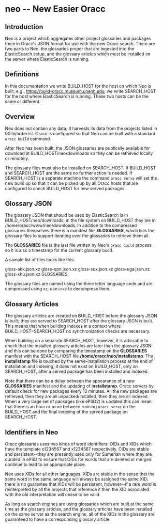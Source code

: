 # neo -- New Easier Oracc
## Introduction

Neo is a project which aggregates other project glossaries and packages them in Oracc's JSON format for use with the new Oracc search.  There are two parts to Neo: the glossaries proper that are ingested into the ElasticSearch setup, and the glossary articles which must be installed on the server where ElasticSearch is running.

## Definitions

In this documentation we write BUILD_HOST for the host on which Neo is built, e.g., https://build-oracc.museum.upenn.edu; we write SEARCH_HOST for the host where ElasticSearch is running.  These two hosts can be the same or different.

## Overview 

Neo does not contain any data; it harvests its data from the projects listed in 00lib/order.lst.  Oracc is configured so that Neo can be built with a standard ```oracc build``` command.

After Neo has been built, the JSON glossaries are publically available for download at BUILD_HOST/neo/downloads so they can be retrieved locally or remotely.  

The glossary files must also be installed on SEARCH_HOST.  If BUILD_HOST and SEARCH_HOST are the same no further action is needed.  If SEARCH_HOST is a separate machine the command ```oracc serve``` will set the new build up so that it can be picked up by all Oracc hosts that are configured to check BUILD_HOST for new served packages.

## Glossary JSON

The glossary JSON that should be used by ElasticSearch is in BUILD_HOST/neo/downloads; in the file system on BUILD_HOST they are in /home/oracc/www/neo/downloads.  In addition to the compressed glossaries themselves there is a manifest file, **GLOSSARIES**, which lists the glossary files to support iterating over the glossaries to retrieve them all.

The **GLOSSARIES** file is the last file written by Neo's ```oracc build``` process so it is also a timestamp for the current glossary build.

A sample list of files looks like this:

gloss-akk.json.xz
gloss-qpn.json.xz
gloss-sux.json.xz
gloss-uga.json.xz
gloss-xhu.json.xz
GLOSSARIES

The glossary files are named using the three letter language code and are compressed using ``xz``; use ``unxz`` to decompress them.

## Glossary Articles

The glossary articles are created on BUILD_HOST before the glossary JSON is built; they are served to SEARCH_HOST after the glossary JSON is built.  This means that when building indexes in a context where BUILD_HOST=SEARCH_HOST no synchronization checks are necessary. 

When building on a separate SEARCH_HOST, however, it is advisable to check that the installed glossary articles are later than the glossary JSON and this can be done by comparing the timestamp on the **GLOSSARIES** manifest with the SEARCH_HOST file **/home/oracc/neo/installstamp**.  The **installstamp** file is touched by the serve-installation process at the end of installation and indexing; it does not exist on BUILD_HOST, only on SEARCH_HOST, after a served package has been installed and indexed.

Note that there can be a delay between the appearance of a new **GLOSSARIES** manifest and the updating of **installstamp**.  Oracc servers by default check for new packages every 10 minutes.  All the new packages are retrieved, then they are all unpacked/installed, then they are all indexed.  When a very large set of packages (like ePSD2) is updated this can mean that there is an hour or more between running ```oracc serve``` on the BUILD_HOST and the final indexing of the served package on SEARCH_HOST.

## Identifiers in Neo

Oracc glossaries uses two kinds of word identifiers: OIDs and XIDs which have the template o1234567 and x1234567 respectively.  OIDs are stable and persistent--they are presently used only for Sumerian where they are curated in ePSD to ensure that OIDs for words that are deleted or merged continue to lead to an appropriate place.

Neo uses XIDs for all other languages.  XIDs are stable in the sense that the same word in the same language will always be assigned the same XID; there is no guarantee that XIDs will be persistent, however--if a rare word is reinterpreted by all the projects that reference it then the XID associated with the old interpretation will cease to be valid.

As long as search engines are using glossaries which are built at the same time as the glossary articles, and the glossary articles have been installed on the same server as the search engine, all of the XIDs in the glossary are guaranteed to have a corresponding glossary article.
